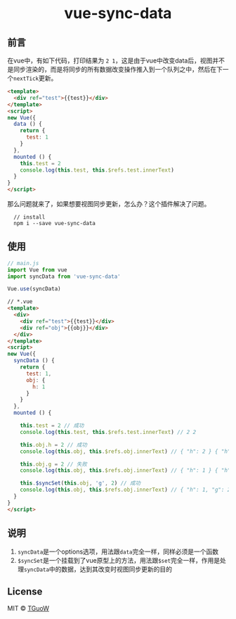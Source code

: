 <big><h1 align="center">vue-sync-data</h1></big>

## 前言

在vue中，有如下代码，打印结果为 `2 1`，这是由于vue中改变data后，视图并不是同步渲染的，而是将同步的所有数据改变操作推入到一个队列之中，然后在下一个`nextTick`更新。

```html
<template>
  <div ref="test">{{test}}</div>
</template>
<script>
new Vue({
  data () {
    return {
      test: 1
    }
  },
  mounted () {
    this.test = 2
    console.log(this.test, this.$refs.test.innerText)
  }
}
</script>
```

那么问题就来了，如果想要视图同步更新，怎么办？这个插件解决了问题。

```
  // install
  npm i --save vue-sync-data
```

## 使用
```js
// main.js
import Vue from vue
import syncData from 'vue-sync-data'

Vue.use(syncData)
```

```html
// *.vue
<template>
  <div>
    <div ref="test">{{test}}</div>
    <div ref="obj">{{obj}}</div>
  </div>
</template>
<script>
new Vue({
  syncData () {
    return {
      test: 1,
      obj: {
        h: 1
      }
    }
  },
  mounted () {

    this.test = 2 // 成功
    console.log(this.test, this.$refs.test.innerText) // 2 2

    this.obj.h = 2 // 成功
    console.log(this.obj, this.$refs.obj.innerText) // { "h": 2 } { "h": 2 }

    this.obj.g = 2 // 失败
    console.log(this.obj, this.$refs.obj.innerText) // { "h": 1 } { "h": 1 }

    this.$syncSet(this.obj, 'g', 2) // 成功
    console.log(this.obj, this.$refs.obj.innerText) // { "h": 1, "g": 2 } { "h": 1, "g": 2  }
  }
}
</script>
```

## 说明
1. `syncData`是一个options选项，用法跟`data`完全一样，同样必须是一个函数
2. `$syncSet`是一个挂载到了vue原型上的方法，用法跟`$set`完全一样，作用是处理`syncData`中的数据，达到其改变时视图同步更新的目的

## License

MIT © [TGuoW](https://github.com/TGuoW)
